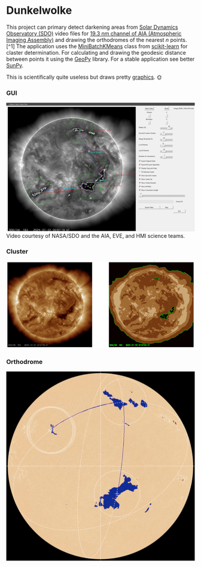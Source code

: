 # Dunkelwolke

This project can primary detect darkening areas from [Solar Dynamics Observatory (SDO)](https://sdo.gsfc.nasa.gov/) video files for [19.3 nm channel of AIA (Atmospheric Imaging Assembly)](https://sos.noaa.gov/catalog/datasets/sun-iron-wavelength-aia-193/) and drawing the orthodromes of the nearest $`n`$ points.[^1] The application uses the [MiniBatchKMeans](https://scikit-learn.org/stable/modules/generated/sklearn.cluster.MiniBatchKMeans.html) class from [scikit-learn](https://github.com/scikit-learn) for claster determination. For calculating and drawing the geodesic distance between points it using the [GeoPy](https://github.com/geopy/geopy) library. For a stable application see better [SunPy](https://docs.sunpy.org/en/stable/generated/gallery/map/image_bright_regions_gallery_example.html).

This is scientifically quite useless but draws pretty [graphics](https://vimeo.com/974144794/a31bd3a871). :sun_with_face:

### GUI
![capture](https://github.com/herdav/dunkelwolke/blob/main/img/gui.png)
Video courtesy of NASA/SDO and the AIA, EVE, and HMI science teams.

### Cluster
![capture](https://github.com/herdav/dunkelwolke/blob/main/img/cluster.png)

### Orthodrome
![capture](https://github.com/herdav/dunkelwolke/blob/main/img/ellipse.png)
